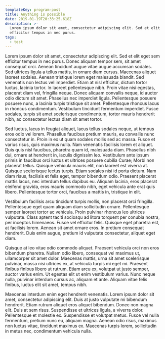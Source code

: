 ```yaml
---
templateKey: program-post
title: Anything is possible
date: 2019-01-19T20:33:25.618Z
description: >-
  Lorem ipsum dolor sit amet, consectetur adipiscing elit. Sed et elit eget sem
  efficitur tempus in nec purus. 
tags:
  - test
---
```

Lorem ipsum dolor sit amet, consectetur adipiscing elit. Sed et elit eget sem efficitur tempus in nec purus. Donec aliquam tempor sem, sit amet consequat orci. Aenean tincidunt augue vitae augue accumsan sodales. Sed ultrices ligula a tellus mattis, in ornare diam cursus. Maecenas aliquet laoreet sodales. Aenean tristique lorem eget malesuada blandit. Sed venenatis non lectus vel imperdiet. Etiam at nisl efficitur, dictum tortor luctus, lacinia tortor. In laoreet pellentesque nibh. Proin vitae nisi egestas, placerat diam vel, fringilla neque. Donec aliquam convallis neque, id auctor odio dictum sit amet. Phasellus nec imperdiet ligula. Pellentesque posuere posuere nunc, a lacinia turpis tristique sit amet. Pellentesque rhoncus lacus in rhoncus condimentum. Vestibulum tincidunt fermentum imperdiet. Fusce sodales, turpis sit amet scelerisque condimentum, tortor mauris hendrerit nibh, ac consectetur lectus diam sit amet tortor.



Sed luctus, lacus in feugiat aliquet, lacus tellus sodales neque, ut tempus eros odio vel lorem. Phasellus faucibus pretium mauris, eu convallis nunc consectetur in. Proin in ex ut quam sodales mollis sed ac massa. Fusce et varius risus, quis maximus nulla. Nam venenatis facilisis lorem et aliquet. Duis quis nisl faucibus, pharetra quam id, malesuada diam. Phasellus nibh dui, ornare at hendrerit in, iaculis dignissim leo. Vestibulum ante ipsum primis in faucibus orci luctus et ultrices posuere cubilia Curae; Morbi non placerat tellus. Quisque vehicula mauris elit, non laoreet est viverra at. Quisque scelerisque lectus turpis. Etiam sodales nisi id porta dictum. Nam diam risus, facilisis et felis eget, tempor bibendum odio. Praesent placerat mattis lacus, nec interdum tellus dapibus eu. Aliquam lacinia, eros placerat eleifend gravida, eros mauris commodo nibh, eget vehicula ante erat quis libero. Pellentesque tortor orci, faucibus a mattis in, tristique in elit.



Vestibulum facilisis arcu tincidunt turpis mollis, non placerat orci fringilla. Pellentesque eget quam aliquam diam sollicitudin ornare. Pellentesque semper laoreet tortor ac vehicula. Proin pulvinar rhoncus leo ultrices vulputate. Class aptent taciti sociosqu ad litora torquent per conubia nostra, per inceptos himenaeos. Fusce vel efficitur felis. Quisque eget pharetra est, at facilisis lorem. Aenean sit amet ornare eros. In pretium consequat hendrerit. Duis enim augue, pretium id vulputate consectetur, aliquet eget diam.



Quisque at leo vitae odio commodo aliquet. Praesent vehicula orci non eros bibendum pharetra. Nullam odio libero, consequat vel maximus ut, ullamcorper sit amet dolor. Maecenas mattis, urna sit amet scelerisque pulvinar, massa nisi ultrices ex, at vehicula turpis mi eget mi. Praesent finibus finibus libero ut rutrum. Etiam arcu ex, volutpat ut justo semper, auctor varius enim. Ut egestas elit ut enim vestibulum varius. Nunc neque nulla, pulvinar interdum cursus ac, aliquam et ante. Aliquam vitae felis finibus, luctus elit sit amet, tempus nibh.



Maecenas interdum enim eget hendrerit venenatis. Lorem ipsum dolor sit amet, consectetur adipiscing elit. Duis at justo vulputate mi bibendum hendrerit. Etiam rutrum aliquet eros aliquet bibendum. Donec non magna elit. Duis at sem risus. Suspendisse et ultrices ligula, a viverra dolor. Pellentesque et molestie ex. Suspendisse et volutpat metus. Fusce vel nulla fermentum, pretium nunc eu, aliquam magna. Aenean odio risus, maximus non luctus vitae, tincidunt maximus ex. Maecenas turpis lorem, sollicitudin in metus nec, condimentum vehicula nulla.
